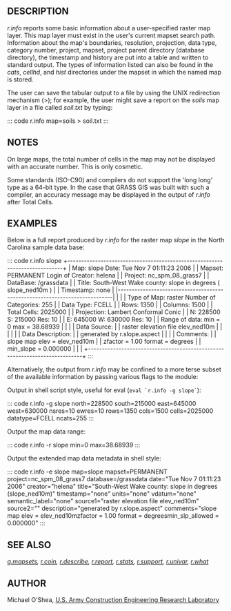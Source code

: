 ## DESCRIPTION

*r.info* reports some basic information about a user-specified raster
map layer. This map layer must exist in the user\'s current mapset
search path. Information about the map\'s boundaries, resolution,
projection, data type, category number, project, mapset, project parent
directory (database directory), the timestamp and history are put into a
table and written to standard output. The types of information listed
can also be found in the *cats*, *cellhd*, and *hist* directories under
the mapset in which the named map is stored.

The user can save the tabular output to a file by using the UNIX
redirection mechanism (\>); for example, the user might save a report on
the *soils* map layer in a file called *soil.txt* by typing:

::: code
    r.info map=soils > soil.txt
:::

## NOTES

On large maps, the total number of cells in the map may not be displayed
with an accurate number. This is only cosmetic.

Some standards (ISO-C90) and compilers do not support the \'long long\'
type as a 64-bit type. In the case that GRASS GIS was built with such a
compiler, an accuracy message may be displayed in the output of *r.info*
after Total Cells.

## EXAMPLES

Below is a full report produced by *r.info* for the raster map *slope*
in the North Carolina sample data base:

::: code
    r.info slope
     +----------------------------------------------------------------------------+
     | Map:      slope                          Date: Tue Nov  7 01:11:23 2006    |
     | Mapset:   PERMANENT                      Login of Creator: helena          |
     | Project:  nc_spm_08_grass7                                                 |
     | DataBase: /grassdata                                                       |
     | Title:    South-West Wake county: slope in degrees ( slope_ned10m )        |
     | Timestamp: none                                                            |
     |----------------------------------------------------------------------------|
     |                                                                            |
     |   Type of Map:  raster               Number of Categories: 255             |
     |   Data Type:    FCELL                                                      |
     |   Rows:         1350                                                       |
     |   Columns:      1500                                                       |
     |   Total Cells:  2025000                                                    |
     |        Projection: Lambert Conformal Conic                                 |
     |            N:     228500    S:     215000   Res:    10                     |
     |            E:     645000    W:     630000   Res:    10                     |
     |   Range of data:    min = 0  max = 38.68939                                |
     |                                                                            |
     |   Data Source:                                                             |
     |    raster elevation file elev_ned10m                                       |
     |                                                                            |
     |                                                                            |
     |   Data Description:                                                        |
     |    generated by r.slope.aspect                                             |
     |                                                                            |
     |   Comments:                                                                |
     |    slope map elev = elev_ned10m                                            |
     |    zfactor = 1.00 format = degrees                                         |
     |    min_slope = 0.000000                                              |
     |                                                                            |
     +----------------------------------------------------------------------------+
:::

Alternatively, the output from *r.info* may be confined to a more terse
subset of the available information by passing various flags to the
module:

Output in shell script style, useful for eval
(`` eval `r.info -g slope` ``):

::: code
    r.info -g slope
    north=228500
    south=215000
    east=645000
    west=630000
    nsres=10
    ewres=10
    rows=1350
    cols=1500
    cells=2025000
    datatype=FCELL
    ncats=255
:::

Output the map data range:

::: code
    r.info -r slope
    min=0
    max=38.68939
:::

Output the extended map data metadata in shell style:

::: code
    r.info -e slope
    map=slope
    mapset=PERMANENT
    project=nc_spm_08_grass7
    database=/grassdata
    date="Tue Nov  7 01:11:23 2006"
    creator="helena"
    title="South-West Wake county: slope in degrees (slope_ned10m)"
    timestamp="none"
    units="none"
    vdatum="none"
    semantic_label="none"
    source1="raster elevation file elev_ned10m"
    source2=""
    description="generated by r.slope.aspect"
    comments="slope map elev = elev_ned10mzfactor = 1.00 format = degreesmin_slp_allowed = 0.000000"
:::

## SEE ALSO

*[g.mapsets](g.mapsets.html), [r.coin](r.coin.html),
[r.describe](r.describe.html), [r.report](r.report.html),
[r.stats](r.stats.html), [r.support](r.support.html),
[r.univar](r.univar.html), [r.what](r.what.html)*

## AUTHOR

Michael O\'Shea, [U.S. Army Construction Engineering Research
Laboratory](http://www.cecer.army.mil/)
